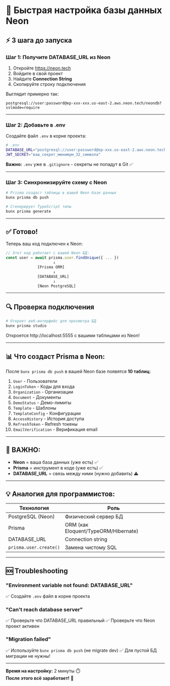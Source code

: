 # 🚀 Быстрая настройка базы данных Neon

## ⚡ 3 шага до запуска

### Шаг 1: Получите DATABASE_URL из Neon

1. Откройте https://neon.tech
2. Войдите в свой проект
3. Найдите **Connection String**
4. Скопируйте строку подключения

Выглядит примерно так:
```
postgresql://user:password@ep-xxx-xxx.us-east-2.aws.neon.tech/neondb?sslmode=require
```

---

### Шаг 2: Добавьте в .env

Создайте файл `.env` в корне проекта:

```bash
# .env
DATABASE_URL="postgresql://user:password@ep-xxx.us-east-2.aws.neon.tech/neondb?sslmode=require"
JWT_SECRET="ваш_секрет_минимум_32_символа"
```

**Важно:** `.env` уже в `.gitignore` - секреты не попадут в Git ✅

---

### Шаг 3: Синхронизируйте схему с Neon

```bash
# Prisma создаст таблицы в вашей Neon базе данных
bunx prisma db push

# Сгенерирует TypeScript типы
bunx prisma generate
```

---

## ✅ Готово!

Теперь ваш код подключен к Neon:

```typescript
// Этот код работает с вашей Neon БД:
const user = await prisma.user.findUnique({ ... })
                     ↓
              [Prisma ORM]
                     ↓
              [DATABASE_URL]
                     ↓
              [Neon PostgreSQL]
```

---

## 🔍 Проверка подключения

```bash
# Откроет веб-интерфейс для просмотра БД
bunx prisma studio
```

Откроется http://localhost:5555 с вашими таблицами из Neon!

---

## 📊 Что создаст Prisma в Neon:

После `bunx prisma db push` в вашей Neon базе появятся **10 таблиц**:

1. `User` - Пользователи
2. `LoginToken` - Коды для входа
3. `Organization` - Организации
4. `Document` - Документы
5. `DemoStatus` - Демо-лимиты
6. `Template` - Шаблоны
7. `TemplateConfig` - Конфигурации
8. `AccessHistory` - История доступа
9. `RefreshToken` - Refresh токены
10. `EmailVerification` - Верификация email

---

## 🎯 ВАЖНО:

- **Neon** = ваша база данных (уже есть) ✅
- **Prisma** = инструмент в коде (уже есть) ✅
- **DATABASE_URL** = связь между ними (нужно добавить) ⚠️

---

## 💡 Аналогия для программистов:

| Технология | Роль |
|------------|------|
| PostgreSQL (Neon) | Физический сервер БД |
| Prisma | ORM (как Eloquent/TypeORM/Hibernate) |
| DATABASE_URL | Connection string |
| `prisma.user.create()` | Замена чистому SQL |

---

## 🆘 Troubleshooting

### "Environment variable not found: DATABASE_URL"
✅ Создайте `.env` файл в корне проекта

### "Can't reach database server"
✅ Проверьте что DATABASE_URL правильный
✅ Проверьте что Neon проект активен

### "Migration failed"
✅ Используйте `bunx prisma db push` (не migrate dev)
✅ Для пустой БД миграции не нужны!

---

**Время на настройку:** 2 минуты ⏱️  
**После этого всё заработает!** 🚀

